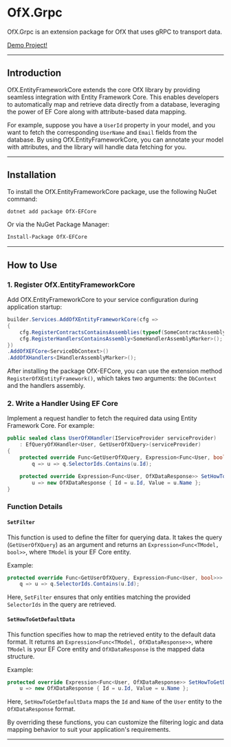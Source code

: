 # OfX.Grpc

OfX.Grpc is an extension package for OfX that uses gRPC to transport data.

[Demo Project!](https://github.com/quyvu01/TestOfX-Demo)

---

## Introduction

OfX.EntityFrameworkCore extends the core OfX library by providing seamless integration with Entity Framework Core. This enables developers to automatically map and retrieve data directly from a database, leveraging the power of EF Core along with attribute-based data mapping.

For example, suppose you have a `UserId` property in your model, and you want to fetch the corresponding `UserName` and `Email` fields from the database. By using OfX.EntityFrameworkCore, you can annotate your model with attributes, and the library will handle data fetching for you.

---

## Installation

To install the OfX.EntityFrameworkCore package, use the following NuGet command:

```bash
dotnet add package OfX-EFCore
```

Or via the NuGet Package Manager:

```bash
Install-Package OfX-EFCore
```

---

## How to Use

### 1. Register OfX.EntityFrameworkCore

Add OfX.EntityFrameworkCore to your service configuration during application startup:

```csharp
builder.Services.AddOfXEntityFrameworkCore(cfg =>
{
    cfg.RegisterContractsContainsAssemblies(typeof(SomeContractAssemblyMarker).Assembly);
    cfg.RegisterHandlersContainsAssembly<SomeHandlerAssemblyMarker>();
})
.AddOfXEFCore<ServiceDbContext>()
.AddOfXHandlers<IHandlerAssemblyMarker>();
```

After installing the package OfX-EFCore, you can use the extension method `RegisterOfXEntityFramework()`, which takes two arguments: the `DbContext` and the handlers assembly.

### 2. Write a Handler Using EF Core

Implement a request handler to fetch the required data using Entity Framework Core. For example:

```csharp
public sealed class UserOfXHandler(IServiceProvider serviceProvider)
    : EfQueryOfXHandler<User, GetUserOfXQuery>(serviceProvider)
{
    protected override Func<GetUserOfXQuery, Expression<Func<User, bool>>> SetFilter() =>
        q => u => q.SelectorIds.Contains(u.Id);

    protected override Expression<Func<User, OfXDataResponse>> SetHowToGetDefaultData() =>
        u => new OfXDataResponse { Id = u.Id, Value = u.Name };
}
```

### Function Details

#### `SetFilter`
This function is used to define the filter for querying data. It takes the query (`GetUserOfXQuery`) as an argument and returns an `Expression<Func<TModel, bool>>`, where `TModel` is your EF Core entity.

Example:
```csharp
protected override Func<GetUserOfXQuery, Expression<Func<User, bool>>> SetFilter() =>
    q => u => q.SelectorIds.Contains(u.Id);
```
Here, `SetFilter` ensures that only entities matching the provided `SelectorIds` in the query are retrieved.

#### `SetHowToGetDefaultData`
This function specifies how to map the retrieved entity to the default data format. It returns an `Expression<Func<TModel, OfXDataResponse>>`, where `TModel` is your EF Core entity and `OfXDataResponse` is the mapped data structure.

Example:
```csharp
protected override Expression<Func<User, OfXDataResponse>> SetHowToGetDefaultData() =>
    u => new OfXDataResponse { Id = u.Id, Value = u.Name };
```
Here, `SetHowToGetDefaultData` maps the `Id` and `Name` of the `User` entity to the `OfXDataResponse` format.

By overriding these functions, you can customize the filtering logic and data mapping behavior to suit your application's requirements.

---

